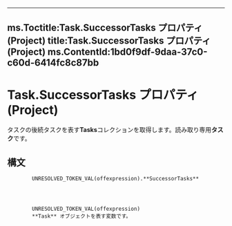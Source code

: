 

---
ms.Toctitle:Task.SuccessorTasks プロパティ (Project)
title:Task.SuccessorTasks プロパティ (Project)
ms.ContentId:1bd0f9df-9daa-37c0-c60d-6414fc8c87bb
---
# Task.SuccessorTasks プロパティ (Project)




タスクの後続タスクを表す**Tasks**コレクションを取得します。読み取り専用**タスク**です。

## 構文

            UNRESOLVED_TOKEN_VAL(offexpression).**SuccessorTasks**




            UNRESOLVED_TOKEN_VAL(offexpression)
            **Task** オブジェクトを表す変数です。





